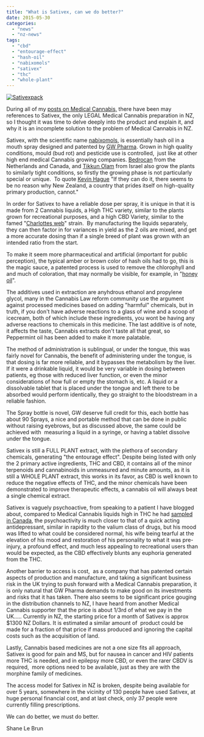 ```yaml
---
title: "What is Sativex, can we do better?"
date: 2015-05-30
categories: 
  - "news"
  - "nz-news"
tags: 
  - "cbd"
  - "entourage-effect"
  - "hash-oil"
  - "nabixomols"
  - "sativex"
  - "thc"
  - "whole-plant"
---
```


[![Sativexpack](https://mcanz.org.nz/wp-content/uploads/2022/04/sativexpack.png)](https://yournz.files.wordpress.com/2015/04/sativexpack.png)

During all of my [posts on Medical Cannabis,](http://yournz.org/medical-cannabis/medicinal-cannabis-blog-posts/ "Your NZ Blog links") there have been may references to Sativex, the only LEGAL Medical Cannabis preparation in NZ, so I thought it was time to delve deeply into the product and explain it, and why it is an incomplete solution to the problem of Medical Cannabis in NZ.

Sativex, with the scientific name [nabixomols](http://en.wikipedia.org/wiki/Nabiximols "Wikipedia link."), is essentially hash oil in a mouth spray designed and patented by [GW Pharma](https://www.gwpharm.com/). Grown in high quality conditions, mould (bud rot) and pesticide use is controlled,  just like at other high end medical Cannabis growing companies. [Bedrocan](https://bedrocan.com/ "Bedrocan's Netherlands website, they are also in Canada now.") from the Netherlands and Canada, and [Tikkun Olam](https://www.tikunolam.com/ "Company website") from Israel also grow the plants to similarly tight conditions, so firstly the growing phase is not particularly special or unique.  To quote [Kevin Hague](http://www.parliament.nz/resource/en-nz/50DBSCH_SCR6200_1/ed77d1f91f08f52ec24630e748745eec384abffc "Read Page 3 for the Green party view on MC") "If they can do it, there seems to be no reason why New Zealand, a country that prides itself on high-quality primary production, cannot."

In order for Sativex to have a reliable dose per spray, it is unique in that it is made from 2 Cannabis liquids, a High THC variety, similar to the plants grown for recreational purposes, and a high CBD Variety, similar to the famed "[Charlottes web](http://en.wikipedia.org/wiki/Charlotte%27s_Web_(cannabis) "Wikipedia link")" strain.  By manufacturing the liquids separately, they can then factor in for variances in yield as the 2 oils are mixed, and get a more accurate dosing than if a single breed of plant was grown with an intended ratio from the start.

To make it seem more pharmaceutical and artificial (important for public perception), the typical amber or brown color of hash oils had to go, this is the magic sauce, a patented process is used to remove the chlorophyll and and much of coloration, that may normally be visible, for example, in "[honey oil](http://cannabis-commerce.com/wp-content/uploads/2011/11/syringe-honey-oil-not-png.jpg "Typical coloration")".

The additives used in extraction are anyhdrous ethanol and propylene glycol, many in the Cannabis Law reform community use the argument against processed medicines based on adding "harmful" chemicals, but in truth, if you don't have adverse reactions to a glass of wine and a scoop of icecream, both of which include these ingredients, you wont be having any adverse reactions to chemicals in this medicine. The last additive is of note, it affects the taste, Cannabis extracts don't taste all that great, so Peppermint oil has been added to make it more palatable.

The method of administration is sublingual, or under the tongue, this was fairly novel for Cannabis, the benefit of administering under the tongue, is that dosing is far more reliable, and it bypasses the metabolism by the liver. If it were a drinkable liquid, it would be very variable in dosing between patients, eg those with reduced liver function, or even the minor considerations of how full or empty the stomach is, etc. A liquid or a dissolvable tablet that is placed under the tongue and left there to be absorbed would perform identically, they go straight to the bloodstream in a reliable fashion.

The Spray bottle is novel, GW deserve full credit for this, each bottle has about 90 Sprays, a nice and portable method that can be done in public without raising eyebrows, but as discussed above, the same could be achieved with  measuring a liquid in a syringe, or having a tablet dissolve under the tongue.

Sativex is still a FULL PLANT extract, with the plethora of secondary chemicals, generating "the entourage effect". Despite being listed with only the 2 primary active ingredients, THC and CBD, it contains all of the minor terpenoids and cannabinoids in unmeasured and minute amounts, as it is still a WHOLE PLANT extract, this works in its favor, as CBD is well known to reduce the negative effects of THC, and the minor chemicals have been demonstrated to improve therapeutic effects, a cannabis oil will always beat a single chemical extract.

Sativex is vaguely psychoactive, from speaking to a patient I have blogged about, compared to Medical Cannabis liquids high in THC he had [sampled in Canada](https://d2kxqxnk1i5o9a.cloudfront.net/uploads/pictures/menu_items/141772/large_Green_Dragon_Tincture_1_oz_2.jpg "Green Dragon"), the psychoactivity is much closer to that of a quick acting antidepressant, similar in rapidity to the valium class of drugs, but his mood was lifted to what could be considered normal, his wife being tearful at the elevation of his mood and restoration of his personality to what it was pre-injury, a profound effect, and much less appealing to recreational users than would be expected, as the CBD effectively blunts any euphoria generated from the THC.

Another barrier to access is cost,  as a company that has patented certain aspects of production and manufacture, and taking a significant business risk in the UK trying to push forward with a Medical Cannabis preparation, it is only natural that GW Pharma demands to make good on its investments and risks that it has taken. There also seems to be significant price gouging in the distribution channels to NZ, I have heard from another Medical Cannabis supporter that the price is about 1/3rd of what we pay in the UK..... Currently in NZ, the starting price for a month of Sativex is approx $1300 NZ Dollars. It is estimated a similar amount of  product could be made for a fraction of that price if mass produced and ignoring the capital costs such as the acquisition of land.

Lastly, Cannabis based medicines are not a one size fits all approach, Sativex is good for pain and MS, but for nausea in cancer and HIV patients more THC is needed, and in epilepsy more CBD, or even the rarer CBDV is required,  more options need to be available, just as they are with the morphine family of medicines.

The access model for Sativex in NZ is broken, despite being available for over 5 years, somewhere in the vicinity of 130 people have used Sativex, at huge personal financial cost, and at last check, only 37 people were currently filling prescriptions.

We can do better, we must do better.

Shane Le Brun
